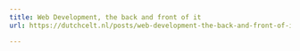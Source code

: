```yaml
---
title: Web Development, the back and front of it
url: https://dutchcelt.nl/posts/web-development-the-back-and-front-of-it/

---
```


